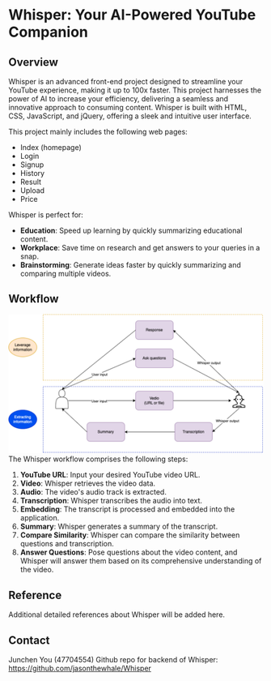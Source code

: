 # Whisper: Your AI-Powered YouTube Companion

## Overview
Whisper is an advanced front-end project designed to streamline your YouTube experience, making it up to 100x faster. This project harnesses the power of AI to increase your efficiency, delivering a seamless and innovative approach to consuming content. Whisper is built with HTML, CSS, JavaScript, and jQuery, offering a sleek and intuitive user interface.

This project mainly includes the following web pages:
- Index (homepage)
- Login
- Signup
- History
- Result
- Upload
- Price

Whisper is perfect for:
- **Education**: Speed up learning by quickly summarizing educational content.
- **Workplace**: Save time on research and get answers to your queries in a snap.
- **Brainstorming**: Generate ideas faster by quickly summarizing and comparing multiple videos.

## Workflow
![Workflow Diagram](workflow.png)
The Whisper workflow comprises the following steps:

1. **YouTube URL**: Input your desired YouTube video URL.
2. **Video**: Whisper retrieves the video data.
3. **Audio**: The video's audio track is extracted.
4. **Transcription**: Whisper transcribes the audio into text.
5. **Embedding**: The transcript is processed and embedded into the application.
6. **Summary**: Whisper generates a summary of the transcript.
7. **Compare Similarity**: Whisper can compare the similarity between questions and transcription.
8. **Answer Questions**: Pose questions about the video content, and Whisper will answer them based on its comprehensive understanding of the video.

## Reference
Additional detailed references about Whisper will be added here.


## Contact
Junchen You (47704554)
Github repo for backend of Whisper: https://github.com/jasonthewhale/Whisper
